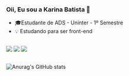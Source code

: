 ### Oii, Eu sou a Karina Batista 👋
  
- 🎓Estudante de ADS - Uninter - 1º Semestre
- 💡  Estudando para ser front-end


##
<a href = "mailto:karina.bst4@gmail.com"><img src="https://img.shields.io/badge/-Gmail-%23333?style=for-the-badge&logo=gmail&logoColor=white" target="_blank"></a>
 <a href="https://www.linkedin.com/in/karina-batista-362b0927b/" target="_blank"><img src="https://img.shields.io/badge/-LinkedIn-%230077B5?style=for-the-badge&logo=linkedin&logoColor=white" target="_blank"></a>
  <a href="https://instagram.com/karinabst4?igshid=ZDc4ODBmNjlmNQ==" target="_blank"><img src="https://img.shields.io/badge/-Instagram-%23E4405F?style=for-the-badge&logo=instagram&logoColor=white" target="_blank"></a>
##
![Anurag's GitHub stats](https://github-readme-stats.vercel.app/api?username=karinabst&theme=omni&show_icons=true)

